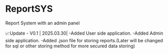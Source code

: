 # ReportSYS
Report System with an admin panel


📈Update - V0.1 | 2025.03.30|
  -Added User side application.
  -Added Admin side application.
  -Added .json file for storing reports.(Later will be changed for sql or other storing method for more secured data storing)
